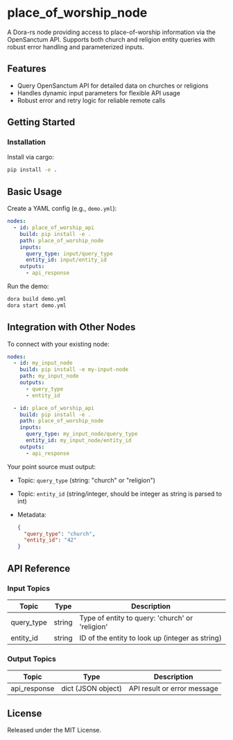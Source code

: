 # place_of_worship_node

A Dora-rs node providing access to place-of-worship information via the OpenSanctum API. Supports both church and religion entity queries with robust error handling and parameterized inputs.

## Features
- Query OpenSanctum API for detailed data on churches or religions
- Handles dynamic input parameters for flexible API usage
- Robust error and retry logic for reliable remote calls

## Getting Started

### Installation
Install via cargo:
```bash
pip install -e .
```

## Basic Usage

Create a YAML config (e.g., `demo.yml`):

```yaml
nodes:
  - id: place_of_worship_api
    build: pip install -e .
    path: place_of_worship_node
    inputs:
      query_type: input/query_type
      entity_id: input/entity_id
    outputs:
      - api_response
```

Run the demo:

```bash
dora build demo.yml
dora start demo.yml
```


## Integration with Other Nodes

To connect with your existing node:

```yaml
nodes:
  - id: my_input_node
    build: pip install -e my-input-node
    path: my_input_node
    outputs:
      - query_type
      - entity_id

  - id: place_of_worship_api
    build: pip install -e .
    path: place_of_worship_node
    inputs:
      query_type: my_input_node/query_type
      entity_id: my_input_node/entity_id
    outputs:
      - api_response
```

Your point source must output:

* Topic: `query_type` (string: "church" or "religion")
* Topic: `entity_id` (string/integer, should be integer as string is parsed to int)
* Metadata:

  ```json
  {
    "query_type": "church",
    "entity_id": "42"
  }
  ```

## API Reference

### Input Topics

| Topic        | Type   | Description                         |
| ------------| ------ | ----------------------------------- |
| query_type  | string | Type of entity to query: 'church' or 'religion' |
| entity_id   | string | ID of the entity to look up (integer as string) |

### Output Topics

| Topic        | Type                | Description                          |
| ------------ | ------------------ | ------------------------------------ |
| api_response | dict (JSON object)  | API result or error message          |


## License

Released under the MIT License.
